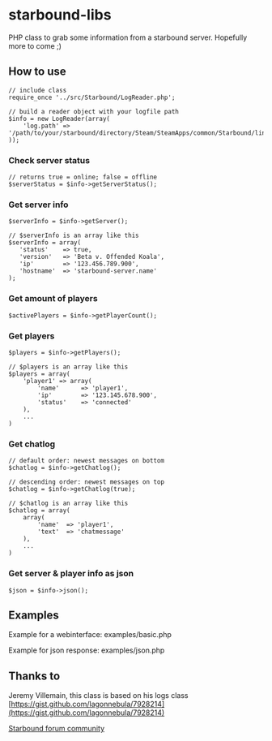 starbound-libs
==============

PHP class to grab some information from a starbound server. Hopefully more to come ;)


How to use
----------
  
```
// include class
require_once '../src/Starbound/LogReader.php';

// build a reader object with your logfile path
$info = new LogReader(array(
    'log.path' => '/path/to/your/starbound/directory/Steam/SteamApps/common/Starbound/linux64'
));

```


### Check server status

```
// returns true = online; false = offline
$serverStatus = $info->getServerStatus();
```

### Get server info
  
```
$serverInfo = $info->getServer();

// $serverInfo is an array like this
$serverInfo = array(
   'status'    => true,
   'version'   => 'Beta v. Offended Koala',
   'ip'        => '123.456.789.900',
   'hostname'  => 'starbound-server.name'
);
```

### Get amount of players

```
$activePlayers = $info->getPlayerCount();
```

### Get players

```
$players = $info->getPlayers();

// $players is an array like this
$players = array(
    'player1' => array(
        'name'      => 'player1',
        'ip'        => '123.145.678.900',
        'status'    => 'connected'
    ),
    ...
)
```

### Get chatlog

```
// default order: newest messages on bottom
$chatlog = $info->getChatlog();

// descending order: newest messages on top
$chatlog = $info->getChatlog(true);

// $chatlog is an array like this
$chatlog = array(
    array(
        'name'  => 'player1',
        'text'  => 'chatmessage'
    ),
    ...
)
```

### Get server & player info as json

```
$json = $info->json();
```

Examples
--------

Example for a webinterface: examples/basic.php

Example for json response: examples/json.php


Thanks to
---------

Jeremy Villemain, this class is based on his logs class  
[https://gist.github.com/lagonnebula/7928214](https://gist.github.com/lagonnebula/7928214)

[Starbound forum community](http://community.playstarbound.com/)
